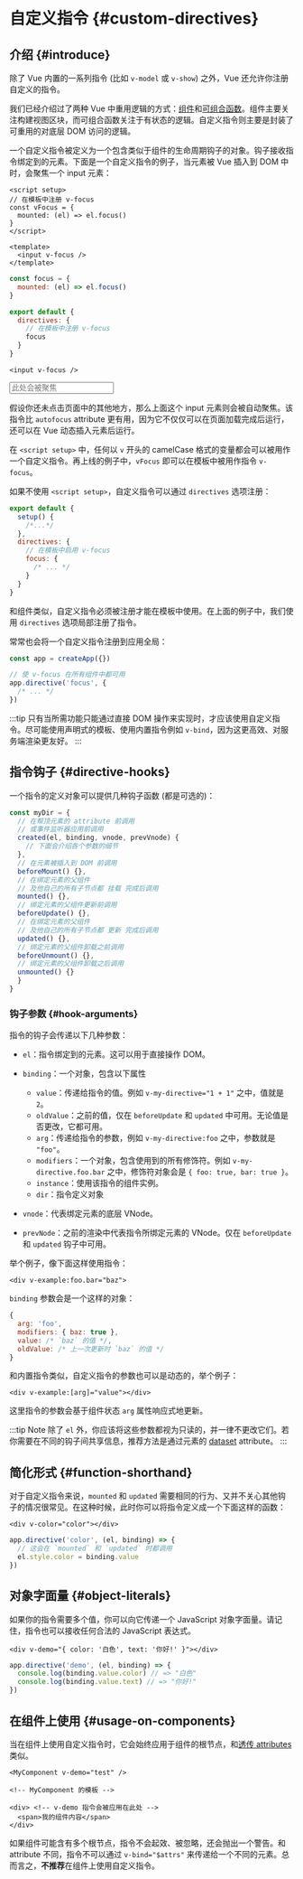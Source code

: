 # 自定义指令 {#custom-directives}

<script setup>
const vFocus = {
  mounted: el => {
    el.focus()
  }
}
</script>

## 介绍 {#introduce}

除了 Vue 内置的一系列指令 (比如 `v-model` 或 `v-show`) 之外，Vue 还允许你注册自定义的指令。

我们已经介绍过了两种 Vue 中重用逻辑的方式：[组件](/guide/essentials/component-basics.html)和[可组合函数](./composables)。组件主要关注构建视图区块，而可组合函数关注于有状态的逻辑。自定义指令则主要是封装了可重用的对底层 DOM 访问的逻辑。

一个自定义指令被定义为一个包含类似于组件的生命周期钩子的对象。钩子接收指令绑定到的元素。下面是一个自定义指令的例子，当元素被 Vue 插入到 DOM 中时，会聚焦一个 input 元素：

<div class="composition-api">

```vue
<script setup>
// 在模板中注册 v-focus
const vFocus = {
  mounted: (el) => el.focus()
}
</script>

<template>
  <input v-focus />
</template>
```

</div>

<div class="options-api">

```js
const focus = {
  mounted: (el) => el.focus()
}

export default {
  directives: {
    // 在模板中注册 v-focus
    focus
  }
}
```

```vue-html
<input v-focus />
```

</div>

<div class="demo">
  <input v-focus placeholder="此处会被聚焦" />
</div>

假设你还未点击页面中的其他地方，那么上面这个 input 元素则会被自动聚焦。该指令比 `autofocus` attribute 更有用，因为它不仅仅可以在页面加载完成后运行，还可以在 Vue 动态插入元素后运行。

<div class="composition-api">

在 `<script setup>` 中，任何以 `v` 开头的 camelCase 格式的变量都会可以被用作一个自定义指令。再上线的例子中，`vFocus` 即可以在模板中被用作指令 `v-focus`。

如果不使用 `<script setup>`，自定义指令可以通过 `directives` 选项注册：

```js
export default {
  setup() {
    /*...*/
  },
  directives: {
    // 在模板中启用 v-focus
    focus: {
      /* ... */
    }
  }
}
```

</div>

<div class="options-api">

和组件类似，自定义指令必须被注册才能在模板中使用。在上面的例子中，我们使用 `directives` 选项局部注册了指令。

</div>

常常也会将一个自定义指令注册到应用全局：

```js
const app = createApp({})

// 使 v-focus 在所有组件中都可用
app.directive('focus', {
  /* ... */
})
```

:::tip
只有当所需功能只能通过直接 DOM 操作来实现时，才应该使用自定义指令。尽可能使用声明式的模板、使用内置指令例如 `v-bind`，因为这更高效、对服务端渲染更友好。
:::

## 指令钩子 {#directive-hooks}

一个指令的定义对象可以提供几种钩子函数 (都是可选的)：

```js
const myDir = {
  // 在帮顶元素的 attribute 前调用
  // 或事件监听器应用前调用
  created(el, binding, vnode, prevVnode) {
    // 下面会介绍各个参数的细节
  },
  // 在元素被插入到 DOM 前调用
  beforeMount() {},
  // 在绑定元素的父组件
  // 及他自己的所有子节点都 挂载 完成后调用
  mounted() {},
  // 绑定元素的父组件更新前调用
  beforeUpdate() {},
  // 在绑定元素的父组件
  // 及他自己的所有子节点都 更新 完成后调用
  updated() {},
  // 绑定元素的父组件卸载之前调用
  beforeUnmount() {},
  // 绑定元素的父组件卸载之后调用
  unmounted() {}
  }
}
```

### 钩子参数 {#hook-arguments}

指令的钩子会传递以下几种参数：

- `el`：指令绑定到的元素。这可以用于直接操作 DOM。

- `binding`：一个对象，包含以下属性

  - `value`：传递给指令的值。例如 `v-my-directive="1 + 1"` 之中，值就是 `2`。
  - `oldValue`：之前的值，仅在 `beforeUpdate` 和 `updated` 中可用。无论值是否更改，它都可用。
  - `arg`：传递给指令的参数，例如 `v-my-directive:foo` 之中，参数就是 `"foo"`。
  - `modifiers`：一个对象，包含使用到的所有修饰符。例如 `v-my-directive.foo.bar` 之中，修饰符对象会是 `{ foo: true, bar: true }`。
  - `instance`：使用该指令的组件实例。
  - `dir`：指令定义对象

- `vnode`：代表绑定元素的底层 VNode。
- `prevNode`：之前的渲染中代表指令所绑定元素的 VNode。仅在 `beforeUpdate` 和 `updated` 钩子中可用。

举个例子，像下面这样使用指令：

```vue-html
<div v-example:foo.bar="baz">
```

`binding` 参数会是一个这样的对象：

```js
{
  arg: 'foo',
  modifiers: { baz: true },
  value: /* `baz` 的值 */,
  oldValue: /* 上一次更新时 `baz` 的值 */
}
```

和内置指令类似，自定义指令的参数也可以是动态的，举个例子：

```vue-html
<div v-example:[arg]="value"></div>
```

这里指令的参数会基于组件状态 `arg` 属性响应式地更新。

:::tip Note
除了 `el` 外，你应该将这些参数都视为只读的，并一律不更改它们。若你需要在不同的钩子间共享信息，推荐方法是通过元素的 [dataset](https://developer.mozilla.org/en-US/docs/Web/API/HTMLElement/dataset) attribute。
:::

## 简化形式 {#function-shorthand}

对于自定义指令来说，`mounted` 和 `updated` 需要相同的行为、又并不关心其他钩子的情况很常见。在这种时候，此时你可以将指令定义成一个下面这样的函数：

```vue-html
<div v-color="color"></div>
```

```js
app.directive('color', (el, binding) => {
  // 这会在 `mounted` 和 `updated` 时都调用
  el.style.color = binding.value
})
```

## 对象字面量 {#object-literals}

如果你的指令需要多个值，你可以向它传递一个 JavaScript 对象字面量。请记住，指令也可以接收任何合法的 JavaScript 表达式。

```vue-html
<div v-demo="{ color: '白色', text: '你好!' }"></div>
```

```js
app.directive('demo', (el, binding) => {
  console.log(binding.value.color) // => "白色"
  console.log(binding.value.text) // => "你好!"
})
```

## 在组件上使用 {#usage-on-components}

当在组件上使用自定义指令时，它会始终应用于组件的根节点，和[透传 attributes](/guide/components/attrs.html) 类似。

```vue-html
<MyComponent v-demo="test" />
```

```vue-html
<!-- MyComponent 的模板 -->

<div> <!-- v-demo 指令会被应用在此处 -->
  <span>我的组件内容</span>
</div>
```

如果组件可能含有多个根节点，指令不会起效、被忽略，还会抛出一个警告。和 attribute 不同，指令不可以通过 `v-bind="$attrs"` 来传递给一个不同的元素。总而言之，**不推荐**在组件上使用自定义指令。
